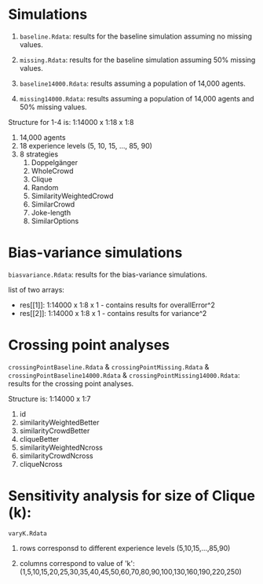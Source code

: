 # Simulations

1. `baseline.Rdata`: results for the baseline simulation assuming no missing values.

2. `missing.Rdata`: results for the baseline simulation assuming 50% missing values.

3. `baseline14000.Rdata`: results assuming a population of 14,000 agents.
 
4. `missing14000.Rdata`: results assuming a population of 14,000 agents and 50% missing values.


Structure for 1-4 is: 1:14000 x 1:18 x 1:8

1. 14,000 agents
2. 18 experience levels (5, 10, 15, ..., 85, 90)
3. 8 strategies
    1. Doppelgänger
    2. WholeCrowd
    3. Clique
    4. Random
    5. SimilarityWeightedCrowd
    6. SimilarCrowd
    7. Joke-length
    8. SimilarOptions


# Bias-variance simulations

`biasvariance.Rdata`: results for the bias-variance simulations.

list of two arrays:

- res[[1]]: 1:14000 x 1:8 x 1 - contains results for overallError^2
- res[[2]]: 1:14000 x 1:8 x 1 - contains results for variance^2


# Crossing point analyses

`crossingPointBaseline.Rdata` & `crossingPointMissing.Rdata` & `crossingPointBaseline14000.Rdata` & `crossingPointMissing14000.Rdata`: results for the crossing point analyses. 

Structure is: 1:14000 x 1:7

1. id
2. similarityWeightedBetter
3. similarityCrowdBetter
4. cliqueBetter
5. similarityWeightedNcross
6. similarityCrowdNcross
7. cliqueNcross

# Sensitivity analysis for size of Clique (k):

`varyK.Rdata`

1. rows corresponsd to different experience levels (5,10,15,...,85,90)

2. columns correspond to value of 'k': (1,5,10,15,20,25,30,35,40,45,50,60,70,80,90,100,130,160,190,220,250) 